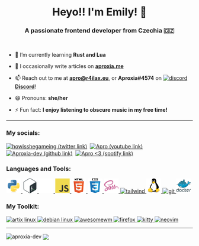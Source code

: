 <h1 align="center">Heyo!! I'm Emily! 👋</h1>
<h3 align="center">A passionate frontend developer from Czechia 🇨🇿</h3>
<br>

- 🌱 I’m currently learning **Rust and Lua**

- 📝 I occasionally write articles on **[aproxia.me](https://aproxia.me/blog)**

- 📫 Reach out to me at **apro@r4ilax.eu**, or **Aproxia#4574** on <a href="https://discord.com" target="blank"><img src="https://discord.com/assets/145dc557845548a36a82337912ca3ac5.svg" alt="discord" height="14" width="18" /> <strong>Discord</strong></a>!

- 😄 Pronouns: **she/her**

- ⚡ Fun fact: **I enjoy listening to obscure music in my free time!**
<hr>
<h3 align="left">My socials:</h3>
<p align="left">
<a href="https://twitter.com/howisshegameing" target="blank"><img align="center" src="https://raw.githubusercontent.com/rahuldkjain/github-profile-readme-generator/master/src/images/icons/Social/twitter.svg" alt="howisshegameing (twitter link)" height="40" width="40" /></a>&nbsp;
<a href="https://www.youtube.com/channel/UCk1zcHlOko3j4UcJh-0WWig" target="blank"><img align="center" src="https://raw.githubusercontent.com/rahuldkjain/github-profile-readme-generator/master/src/images/icons/Social/youtube.svg" alt="Apro (youtube link)" height="40" width="40" /></a>&nbsp;
<a href="https://github.com/Aproxia-dev" target="blank"><img align="center" src="https://simpleicons.org/icons/github.svg" alt="Aproxia-dev (github link)" height="40" width="40" /></a>&nbsp;
<a href="https://open.spotify.com/user/r4ilax" target="blank"><img align="center" src="https://upload.wikimedia.org/wikipedia/commons/8/84/Spotify_icon.svg" alt="Apro <3 (spotify link)" height="40" width="40" /></a>&nbsp;
</p>

<h3 align="left">Languages and Tools:</h3>
<p align="left"> 
<a href="https://www.python.org" target="_blank" rel="noreferrer"> <img src="https://raw.githubusercontent.com/devicons/devicon/master/icons/python/python-original.svg" alt="python" width="40" height="40"/> </a>
<a href="https://www.gnu.org/software/bash/" target="_blank" rel="noreferrer"> <img src="bash.svg" alt="bash" width="40" height="40"/> </a>
<a href="https://www.rust-lang.org" target="_blank" rel="noreferrer"> <img src="rust-logo-invert.svg" alt="rust" width="40" height="40"/> </a>
<a href="https://developer.mozilla.org/en-US/docs/Web/JavaScript" target="_blank" rel="noreferrer"> <img src="https://raw.githubusercontent.com/devicons/devicon/master/icons/javascript/javascript-original.svg" alt="javascript" width="40" height="40"/> </a>
<a href="https://www.w3.org/html/" target="_blank" rel="noreferrer"> <img src="https://raw.githubusercontent.com/devicons/devicon/master/icons/html5/html5-original-wordmark.svg" alt="html5" width="40" height="40"/> </a>
<a href="https://www.w3schools.com/css/" target="_blank" rel="noreferrer"> <img src="https://raw.githubusercontent.com/devicons/devicon/master/icons/css3/css3-original-wordmark.svg" alt="css3" width="40" height="40"/> </a>
<a href="https://sass-lang.com" target="_blank" rel="noreferrer"> <img src="https://raw.githubusercontent.com/devicons/devicon/master/icons/sass/sass-original.svg" alt="sass" width="40" height="40"/> </a>
<a href="https://tailwindcss.com/" target="_blank" rel="noreferrer"> <img src="https://www.vectorlogo.zone/logos/tailwindcss/tailwindcss-icon.svg" alt="tailwind" width="40" height="40"/> </a>
<a href="https://www.linux.org/" target="_blank" rel="noreferrer"> <img src="https://raw.githubusercontent.com/devicons/devicon/master/icons/linux/linux-original.svg" alt="linux" width="40" height="40"/> </a>
<a href="https://git-scm.com/" target="_blank" rel="noreferrer"> <img src="https://www.vectorlogo.zone/logos/git-scm/git-scm-icon.svg" alt="git" width="40" height="40"/> </a>
<a href="https://www.docker.com/" target="_blank" rel="noreferrer"> <img src="https://raw.githubusercontent.com/devicons/devicon/master/icons/docker/docker-original-wordmark.svg" alt="docker" width="40" height="40"/> </a>
</p>

<h3 align="left">My Toolkit:</h3>
<p align="left">
<a href="https://artixlinux.org/" target="_blank" rel="noreferrer"> <img src="https://gitea.artixlinux.org/artix/artwork/raw/branch/master/icons/logo.svg" alt="artix linux" width="40" height="40"/> </a>
<a href="https://www.debian.org/" target="_blank" rel="noreferrer"> <img src="https://www.debian.org/logos/openlogo-nd.svg" alt="debian linux" width="40" height="40"/> </a>
<a href="https://awesomewm.org/" target="_blank" rel="noreferrer"> <img src="https://upload.wikimedia.org/wikipedia/commons/0/07/Awesome_logo.svg" alt="awesomewm" width="40" height="40"/> </a>
<a href="https://www.mozilla.org/en-US/firefox/" target="_blank" rel="noreferrer"> <img src="https://3u26hb1g25wn1xwo8g186fnd-wpengine.netdna-ssl.com/files/2019/10/Fx-Browser-icon-fullColor.svg" alt="firefox" width="40" height="40"/> </a>
<a href="https://sw.kovidgoyal.net/kitty/#" target="_blank" rel="noreferrer"> <img src="https://sw.kovidgoyal.net/kitty/_static/kitty.svg" alt="kitty" width="40" height="40"/> </a>
<a href="https://neovim.io/" target="_blank" rel="noreferrer"> <img src="https://upload.wikimedia.org/wikipedia/commons/3/3a/Neovim-mark.svg" alt="neovim" width="40" height="40"/> </a>
</p>
<hr>
<p><img align="left" src="https://github-readme-stats.vercel.app/api?username=aproxia-dev&count_private=true&show_icons=true&title_color=f5c2e7&text_color=d9e0ee&icon_color=c9cbff&bg_color=1e1e2e&border_color=575268" alt="aproxia-dev" /></p>

<p>&nbsp;<img align="center" src="https://github-readme-stats.vercel.app/api/top-langs/?username=aproxia-dev&layout=compact&title_color=f5c2e7&text_color=d9e0ee&bg_color=1e1e2e&border_color=575268&exclude_repo=dwm,st" /></p>

